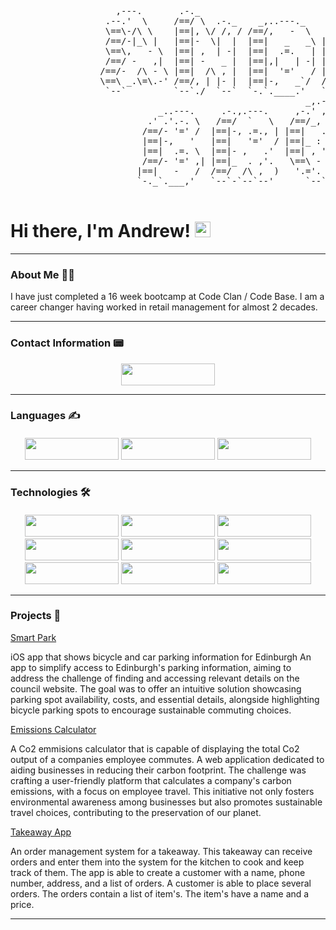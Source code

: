 <pre> 

                    ,---.       .-._                                           ,----.           ,-.-.
                  .--.'  \     /==/ \  .-._    _,..---._     .-.,.---.      ,-.--` , \ ,-..-.-./  \==\
                  \==\-/\ \    |==|, \/ /, / /==/,   -  \   /==/  `   \    |==|-  _.-` |, \=/\=|- |==|
                  /==/-|_\ |   |==|-  \|  |  |==|   _   _\ |==|-, .=., |   |==|   `.-. |- |/ |/ , /==/ 
                  \==\,   - \  |==| ,  | -|  |==|  .=.   | |==|   '='  /  /==/_ ,    /  \, ,     _|==|
                  /==/ -   ,|  |==| -   _ |  |==|,|   | -| |==|- ,   .'   |==|    .-'   | -  -  , |==|
                 /==/-  /\ - \ |==|  /\ , |  |==|  '='   / |==|_  . ,'.   |==|_  ,`-._   \  ,  - /==/
                 \==\ _.\=\.-' /==/, | |- |  |==|-,   _`/  /==/  /\ ,  )  /==/ ,     /   |-  /\ /==/ 
                  `--`         `--`./  `--`  `-.`.____.'   `--`-`--`--'   `--`-----``    `--`  `--` 
                                                        _,.---._              ,-.-.   .-._ 
                            _..---.     .-.,.---.     ,-.' , -  `.   ,-..-.-./  \==\ /==/ \  .-._ 
                          .' .'.-. \   /==/  `   \   /==/_,  ,  - \  |, \=/\=|- |==| |==|, \/ /, /
                         /==/- '=' /  |==|-, .=., | |==|   .=.     | |- |/ |/ , /==/ |==|-  \|  |
                         |==|-,   '   |==|   '='  / |==|_ : ;=:  - |  \, ,     _|==| |==| ,  | -|
                         |==|  .=. \  |==|- ,   .'  |==| , '='     |  | -  -  , |==| |==| -   _ |
                         /==/- '=' ,| |==|_  . ,'.   \==\ -    ,_ /    \  ,  - /==/  |==|  /\ , | 
                        |==|   -   /  /==/  /\ ,  )   '.='. -   .'     |-  /\ /==/   /==/, | |- | 
                        `-._`.___,'   `--`-`--`--'      `--`--''       `--`  `--`    `--`./  `--` 

</pre> 



# Hi there, I'm Andrew! <img src="https://raw.githubusercontent.com/Tarikul-Islam-Anik/Animated-Fluent-Emojis/master/Emojis/Hand%20gestures/Waving%20Hand.png" alt="Waving Hand" width="25" height="25" />


---

### About Me 👨‍💻
<p>
   I have just completed a 16 week bootcamp at Code Clan / Code Base. I am a career changer having worked in retail management for almost 2 decades.
</p>

---
### Contact Information 📟


<p align="center" dir="auto"> 
   <a href="https://www.linkedin.com/in/andrew-brown-4113aa279/" rel="nofollow">
      <img src="https://img.shields.io/badge/LinkedIn-0077B5?style=for-the-badge&logo=linkedin&logoColor=white" width ="150" height ="35">
   </a> 
</p>

---
### Languages ✍️
####

<p align="center" dir="auto"> 
<span>
<img src="https://img.shields.io/badge/Python-FFD43B?style=for-the-badge&logo=python&logoColor=blue" width ="150" height ="35"/>
</span>
<span>
<img src="https://img.shields.io/badge/java-%23ED8B00.svg?style=for-the-badge&logo=openjdk&logoColor=white" width ="150" height ="35" />
</span>
<span>
<img src="https://img.shields.io/badge/JavaScript-323330?style=for-the-badge&logo=javascript&logoColor=F7DF1E" width ="150" height ="35"/>
</span>
</p>

---
### Technologies 🛠️
####

<p align="center" dir="auto"> 
   <span>
<img src="https://img.shields.io/badge/PostgreSQL-316192?style=for-the-badge&logo=postgresql&logoColor=white" width ="150" height ="35"/>

<img src="https://img.shields.io/badge/MongoDB-4EA94B?style=for-the-badge&logo=mongodb&logoColor=white" width ="150" height ="35"/>

<img src="https://img.shields.io/badge/Flask-000000?style=for-the-badge&logo=flask&logoColor=white" width ="150" height ="35"/>

<img src="https://img.shields.io/badge/React-20232A?style=for-the-badge&logo=react&logoColor=61DAFB" width ="150" height ="35"/>

<img src ="https://img.shields.io/badge/React_Native-20232A?style=for-the-badge&logo=react&logoColor=61DAFB" width ="150" height ="35"/>

<img src="https://img.shields.io/badge/node.js-6DA55F?style=for-the-badge&logo=node.js&logoColor=white" width ="150" height ="35"/>

<img src="https://img.shields.io/badge/Spring_Boot-F2F4F9?style=for-the-badge&logo=spring-boot" width ="150" height ="35"/>

<img src="https://img.shields.io/badge/IntelliJ_IDEA-000000.svg?style=for-the-badge&logo=intellij-idea&logoColor=white" width ="150" height ="35"/>

<img src="https://img.shields.io/badge/VSCode-0078D4?style=for-the-badge&logo=visual%20studio%20code&logoColor=white" width ="150" height ="35"/>
   </span>
</p>

---

### Projects 🚀

<a href="https://github.com/LidzDev/SmartPark" rel="nofollow" >
Smart Park
</a>

<p>
iOS app that shows bicycle and car parking information for Edinburgh
An app to simplify access to Edinburgh's parking information, aiming to address the challenge of finding and accessing relevant details on the council website. The goal was to offer an intuitive solution showcasing parking spot availability, costs, and essential details, alongside highlighting bicycle parking spots to encourage sustainable commuting choices.
</p>

<a href="https://github.com/LidzDev/Emissions-Calculator" >
Emissions Calculator
</a>
<p>
A Co2 emmisions calculator that is capable of displaying the total Co2 output of a companies employee commutes.
A web application dedicated to aiding businesses in reducing their carbon footprint. The challenge was crafting a user-friendly platform that calculates a company's carbon emissions, with a focus on employee travel. This initiative not only fosters environmental awareness among businesses but also promotes sustainable travel choices, contributing to the preservation of our planet.  
</p>

<a href="https://github.com/andy-brown87/Takeaway-App" >
   Takeaway App
</a>
<p>
An order management system for a takeaway. This takeaway can receive orders and enter them into the system for the kitchen to cook and keep track of them.
The app is able to create a customer with a name, phone number, address, and a list of orders.
A customer is able to place several orders. The orders contain a list of item's. The item's have a name and a price.
</p>

---






